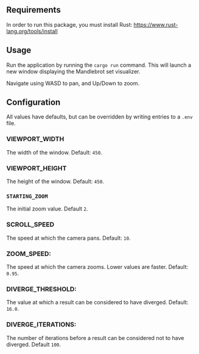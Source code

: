 ## Requirements

In order to run this package, you must install Rust:
https://www.rust-lang.org/tools/install

## Usage

Run the application by running the `cargo run` command. This will launch a new
window displaying the Mandlebrot set visualizer.

Navigate using WASD to pan, and Up/Down to zoom.

## Configuration

All values have defaults, but can be overridden by writing entries to a `.env` file.

### VIEWPORT_WIDTH

The width of the window. Default: `450`.

### VIEWPORT_HEIGHT

The height of the window. Default: `450`.

### `STARTING_ZOOM`

The initial zoom value. Default `2`.

### SCROLL_SPEED

The speed at which the camera pans. Default: `10`.

### ZOOM_SPEED:

The speed at which the camera zooms. Lower values are faster. Default: `0.95`.

### DIVERGE_THRESHOLD:

The value at which a result can be considered to have diverged. Default: `16.0`.

### DIVERGE_ITERATIONS:

The number of iterations before a result can be considered not to have diverged. Default `100`.
